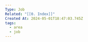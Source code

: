 ```yaml
---
Type: Job
Related: "[[0. Index]]"
Created At: 2024-05-01T18:47:03.745Z
tags:
  - area
  - job
---
```

